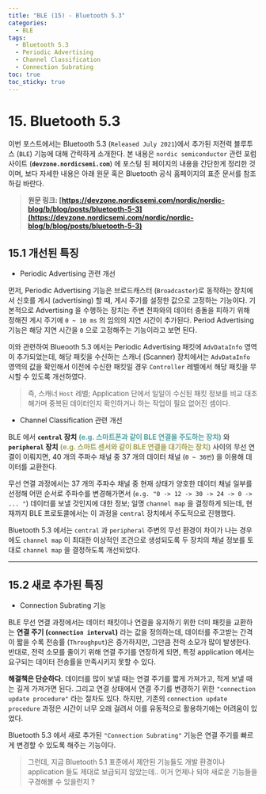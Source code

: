 ```yaml
---
title: "BLE (15) - Bluetooth 5.3"
categories:
  - BLE
tags:
  - Bluetooth 5.3
  - Periodic Advertising
  - Channel Classification
  - Connection Subrating
toc: true
toc_sticky: true
---
```


# 15. Bluetooth 5.3

이번 포스트에서는 Bluetooth 5.3 (`Released July 2021`)에서 추가된 저전력 블루투스 (`BLE`) 기능에 대해 간략하게 소개한다. 본 내용은 `nordic semiconductor` 관련 포럼 사이트 (**`devzone.nordicsemi.com`**) 에 포스팅 된 페이지의 내용을 간단한게 정리한 것이며, 보다 자세한 내용은 아래 원문 혹은 Bluetooth 공식 홈페이지의 표준 문서를 참조하길 바란다.

>**원문 링크: [https://devzone.nordicsemi.com/nordic/nordic-blog/b/blog/posts/bluetooth-5-3](https://devzone.nordicsemi.com/nordic/nordic-blog/b/blog/posts/bluetooth-5-3)**

## 15.1 개선된 특징

* Periodic Advertising 관련 개선

먼저, Periodic Advertising 기능은 브로드캐스터 (`Broadcaster`)로 동작하는 장치에서 신호를 게시 (advertising) 할 때, 게시 주기를 설정한 값으로 고정하는 기능이다. 기본적으로 Advertising 을 수행하는 장치는 주변 전파와의 데이터 충돌을 피하기 위해 정해진 게시 주기에 `0 ~ 10 ms` 의 임의의 지연 시간이 추가된다. Period Advertising 기능은 해당 지연 시간을 `0` 으로 고정해주는 기능이라고 보면 된다.

이와 관련하여 Blueooth 5.3 에서는 Periodic Advertising 패킷에 `AdvDataInfo` 영역이 추가되었는데, 해당 패킷을 수신하는 스캐너 (Scanner) 장치에서는 `AdvDataInfo` 영역의 값을 확인해서 이전에 수신한 패킷일 경우 `Controller` 레벨에서 해당 패킷을 무시할 수 있도록 개선하였다. 

>즉, 스캐너 `Host` 레벨; Application 단에서 일일이 수신된 패킷 정보를 비교 대조해가며 중복된 데이터인지 확인하거나 하는 작업이 필요 없어진 셈이다.

* Channel Classification 관련 개선

BLE 에서 **`central` 장치** <span style="color:#50a0a0"><b>(e.g. 스마트폰과 같이 BLE 연결을 주도하는 장치)</b></span> 와 **`peripheral` 장치** <span style="color:#a0a050"><b>(e.g. 스마트 센서와 같이 BLE 연결을 대기하는 장치)</b></span> 사이의 무선 연결이 이뤄지면, 40 개의 주파수 채널 중 37 개의 데이터 채널 (`0 ~ 36번`) 을 이용해 데이터를 교환한다.

무선 연결 과정에서는 37 개의 주파수 채널 중 현재 상태가 양호한 데이터 채널 일부를 선정해 어떤 순서로 주파수를 변경해가면서 (`e.g. "0 -> 12 -> 30 -> 24 -> 0 -> ... "`) 데이터를 보낼 것인지에 대한 정보; 일명 `channel map` 을 결정하게 되는데, 현재까지 BLE 프로토콜에서는 이 과정을 `central` 장치에서 주도적으로 진행했다.

Bluetooth 5.3 에서는 `central` 과 `peripheral` 주변의 무선 환경이 차이가 나는 경우에도 `channel map` 이 최대한 이상적인 조건으로 생성되도록 두 장치의 채널 정보를 토대로 `channel map` 을 결정하도록 개선되었다.

---

## 15.2 새로 추가된 특징

* Connection Subrating 기능

BLE 무선 연결 과정에서는 데이터 패킷이나 연결을 유지하기 위한 더미 패킷을 교환하는 **연결 주기 (`connection interval`)** 라는 값을 정의하는데, 데이터를 주고받는 간격이 짧을 수록 전송률 (`Throughput`)은 증가하지만, 그만큼 전력 소모가 많이 발생한다. 반대로, 전력 소모를 줄이기 위해 연결 주기를 연장하게 되면, 특정 application 에서는 요구되는 데이터 전송률을 만족시키지 못할 수 있다.

**해결책은 단순하다.** 데이터를 많이 보낼 때는 연결 주기를 짧게 가져가고, 적게 보낼 때는 길게 가져가면 된다. 그리고 연결 상태에서 연결 주기를 변경하기 위한 `"connection update procedure"` 라는 절차도 있다. 하지만, 기존의 `connection update procedure` 과정은 시간이 너무 오래 걸려서 이를 유동적으로 활용하기에는 어려움이 있었다.

Bluetooth 5.3 에서 새로 추가된 `"Connection Subrating"` 기능은 연결 주기를 빠르게 변경할 수 있도록 해주는 기능이다.

>그런데, 지금 Bluetooth 5.1 표준에서 제안된 기능들도 개발 환경이나 application 들도 제대로 보급되지 않았는데.. 이거 언제나 되야 새로운 기능들을 구경해볼 수 있을런지 ?